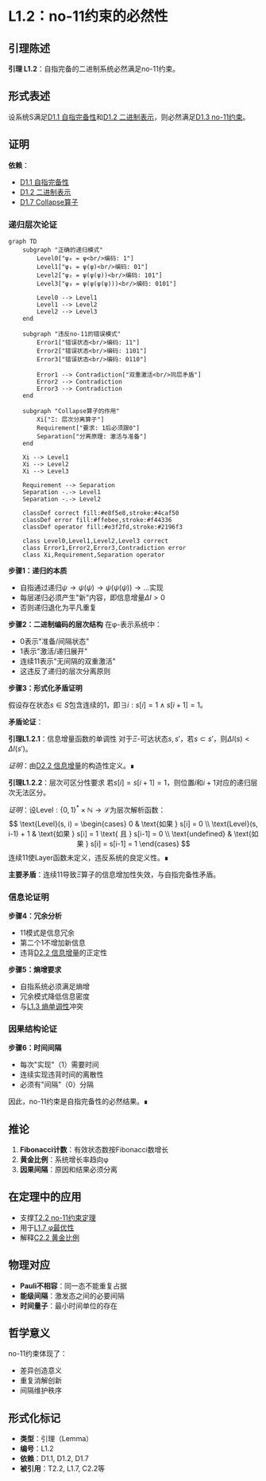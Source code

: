 # L1.2：no-11约束的必然性

## 引理陈述

**引理 L1.2**：自指完备的二进制系统必然满足no-11约束。

## 形式表述

设系统S满足[D1.1 自指完备性](D1-1-self-referential-completeness.md)和[D1.2 二进制表示](D1-2-binary-representation.md)，则必然满足[D1.3 no-11约束](D1-3-no-11-constraint.md)。

## 证明

**依赖**：
- [D1.1 自指完备性](D1-1-self-referential-completeness.md)
- [D1.2 二进制表示](D1-2-binary-representation.md)
- [D1.7 Collapse算子](D1-7-collapse-operator.md)

### 递归层次论证

```mermaid
graph TD
    subgraph "正确的递归模式"
        Level0["ψ₀ = ψ<br/>编码: 1"]
        Level1["ψ₁ = ψ(ψ)<br/>编码: 01"]  
        Level2["ψ₂ = ψ(ψ(ψ))<br/>编码: 101"]
        Level3["ψ₃ = ψ(ψ(ψ(ψ)))<br/>编码: 0101"]
        
        Level0 --> Level1
        Level1 --> Level2
        Level2 --> Level3
    end
    
    subgraph "违反no-11的错误模式"
        Error1["错误状态<br/>编码: 11"]
        Error2["错误状态<br/>编码: 1101"]
        Error3["错误状态<br/>编码: 0110"]
        
        Error1 --> Contradiction["双重激活<br/>同层矛盾"]
        Error2 --> Contradiction
        Error3 --> Contradiction
    end
    
    subgraph "Collapse算子的作用"
        Xi["Ξ: 层次分离算子"]
        Requirement["要求: 1后必须跟0"]
        Separation["分离原理: 激活与准备"]
    end
    
    Xi --> Level1
    Xi --> Level2
    Xi --> Level3
    
    Requirement --> Separation
    Separation -.-> Level1
    Separation -.-> Level2
    
    classDef correct fill:#e8f5e8,stroke:#4caf50
    classDef error fill:#ffebee,stroke:#f44336  
    classDef operator fill:#e3f2fd,stroke:#2196f3
    
    class Level0,Level1,Level2,Level3 correct
    class Error1,Error2,Error3,Contradiction error
    class Xi,Requirement,Separation operator
```

**步骤1：递归的本质**
- 自指通过递归$ψ→ψ(ψ)→ψ(ψ(ψ))→...$实现
- 每层递归必须产生"新"内容，即信息增量$\Delta I > 0$
- 否则递归退化为平凡重复

**步骤2：二进制编码的层次结构**
在φ-表示系统中：
- 0表示"准备/间隔状态"
- 1表示"激活/递归展开"
- 连续11表示"无间隔的双重激活"
- 这违反了递归的层次分离原则

**步骤3：形式化矛盾证明**

假设存在状态$s \in S$包含连续的1，即$\exists i: s[i] = 1 \wedge s[i+1] = 1$。

**矛盾论证**：

**引理L1.2.1**：信息增量函数的单调性
对于$\Xi$-可达状态$s, s'$，若$s \subset s'$，则$\Delta I(s) < \Delta I(s')$。

*证明*：由[D2.2 信息增量](D2-2-information-increment.md)的构造性定义。∎

**引理L1.2.2**：层次可区分性要求
若$s[i] = s[i+1] = 1$，则位置$i$和$i+1$对应的递归层次无法区分。

*证明*：设$\text{Level}: \{0,1\}^* \times \mathbb{N} \to \mathcal{L}$为层次解析函数：
$$
\text{Level}(s, i) = \begin{cases}
0 & \text{如果 } s[i] = 0 \\
\text{Level}(s, i-1) + 1 & \text{如果 } s[i] = 1 \text{ 且 } s[i-1] = 0 \\
\text{undefined} & \text{如果 } s[i] = s[i-1] = 1
\end{cases}
$$
连续11使Layer函数未定义，违反系统的良定义性。∎

**主要矛盾**：连续11导致$\Xi$算子的信息增加性失效，与自指完备性矛盾。

### 信息论证明

**步骤4：冗余分析**
- 11模式是信息冗余
- 第二个1不增加新信息
- 违背[D2.2 信息增量](D2-2-information-increment.md)的正定性

**步骤5：熵增要求**
- 自指系统必须满足熵增
- 冗余模式降低信息密度
- 与[L1.3 熵单调性](L1-3-entropy-monotonicity.md)冲突

### 因果结构论证

**步骤6：时间间隔**
- 每次"实现"（1）需要时间
- 连续实现违背时间的离散性
- 必须有"间隔"（0）分隔

因此，no-11约束是自指完备性的必然结果。∎

## 推论

1. **Fibonacci计数**：有效状态数按Fibonacci数增长
2. **黄金比例**：系统增长率趋向φ
3. **因果间隔**：原因和结果必须分离

## 在定理中的应用

- 支撑[T2.2 no-11约束定理](T2-2-no-11-constraint.md)
- 用于[L1.7 φ最优性](L1-7-phi-optimality.md)
- 解释[C2.2 黄金比例](C2-2-golden-ratio.md)

## 物理对应

- **Pauli不相容**：同一态不能重复占据
- **能级间隔**：激发态之间的必要间隔
- **时间量子**：最小时间单位的存在

## 哲学意义

no-11约束体现了：
- 差异创造意义
- 重复消解创新
- 间隔维护秩序

## 形式化标记

- **类型**：引理（Lemma）
- **编号**：L1.2
- **依赖**：D1.1, D1.2, D1.7
- **被引用**：T2.2, L1.7, C2.2等